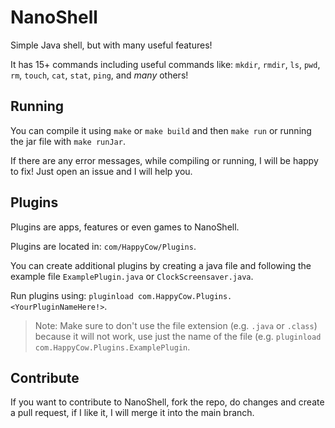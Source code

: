 # NanoShell
Simple Java shell, but with many useful features!

It has 15+ commands including useful commands like: `mkdir`, `rmdir`, `ls`, `pwd`, `rm`, `touch`, `cat`, `stat`, `ping`, and *many* others!

## Running
You can compile it using `make` or `make build` and then `make run` or running the jar file with `make runJar`.

If there are any error messages, while compiling or running, I will be happy to fix! Just open an issue and I will help you.

## Plugins
Plugins are apps, features or even games to NanoShell.

Plugins are located in: `com/HappyCow/Plugins`.

You can create additional plugins by creating a java file and following the example file `ExamplePlugin.java` or `ClockScreensaver.java`.

Run plugins using: `pluginload com.HappyCow.Plugins.<YourPluginNameHere!>`.

> Note:
> Make sure to don't use the file extension (e.g. `.java` or `.class`) because it will not work, use just the name of the file (e.g. `pluginload com.HappyCow.Plugins.ExamplePlugin`.

## Contribute
If you want to contribute to NanoShell, fork the repo, do changes and create a pull request, if I like it, I will merge it into the main branch.

